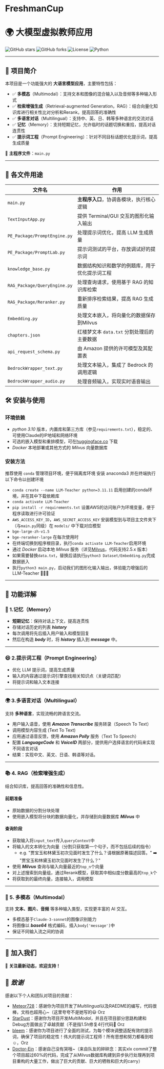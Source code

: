 # FreshmanCup
# 🌍 大模型虚拟教师应用

![GitHub stars](https://img.shields.io/github/stars/Doctor-Ein/SEIEE-Freshmancup?style=social)
![GitHub forks](https://img.shields.io/github/forks/Doctor-Ein/SEIEE-Freshmancup?style=social)
![License](https://img.shields.io/badge/license-MIT-green)
![Python](https://img.shields.io/badge/python-3.10%2B-blue)

<!-- 🚀 **基于Amazon Bedrock平台及配套Claude-3模型**，在 **多模态、RAG、多语言对话、记忆、提示词工程** 等方面做了强化性微调与提升。 -->

---

## 📖 **项目简介**
本项目是一个功能强大的 **大语言模型应用**，主要特性包括：
- ✅ **多模态**（Multimodal）：支持文本和图像的混合输入以及音频等多种输入形式
- ✅ **检索增强生成**（Retrieval-augmented Generation，RAG）：结合向量化知识库进行相关性比对分析和Rerank，提高回答的准确性
- ✅ **多语言对话**（Multilingual）：支持中、英、日、韩等多种语言的交流对话
- ✅ **记忆**（Memory）：支持短期记忆，允许临时的话题切换和重拾，提高对话连贯性
- ✅ **提示词工程**（Prompt Engineering）：针对不同目标话题优化提示词，提高生成质量

📌 **主程序文件**：`main.py`

---

## 📝 **各文件用途**
| 文件名                       | 作用                                           |
| ---------------------------- | ---------------------------------------------- |
| `main.py`                    | **主程序入口**，协调各模块，执行核心逻辑       |
| `TextInputApp.py`            | 提供 Terminal/GUI 交互的图形化输入输出         |
| `PE_Package/PromptEngine.py` | 处理提示词优化，提高 LLM 生成质量              |
| `PE_Package/PromptLab.py`    | 提示词测试的平台，存放调试好的提示词           |
| `knowledge_base.py`          | 数据结构知识和数学的例题库，用于优化提示词工程 |
| `RAG_Package/QueryEngine.py` | 处理查询请求，使用基于 RAG 的知识库检索        |
| `RAG_Package/Reranker.py`    | 重新排序检索结果，提高 RAG 生成质量            |
| `Embedding.py`               | 处理文本嵌入，将向量化的数据保存到Milvus       |
| `chapters.json`              | 红楼梦文本 `data.txt` 分割处理后的主要数据     |
| `api_request_schema.py`      | 由 Amazon 提供的许可模型及其配置表             |
| `BedrockWrapper_text.py`     | 处理文本输入，集成了 Bedrock 的调用逻辑        |
| `BedrockWrapper_audio.py`    | 处理音频输入，实现实时语音输出                 |


## 🛠 **安装与使用**
### 环境依赖
- *python 3.10* 版本，内置库和第三方库（参见`requirements.txt`），稳定的、可使用Claude的IP地域和网络环境
- 可选的嵌入模型和重排模型，可在[huggingface.co](https://huggingface.co) 下载
- *Docker* 本地部署或其他方式的 *Milvus* 向量数据库

### 安装方法
推荐使用 `conda` 管理项目环境，便于隔离库环境
安装 anaconda3 并在终端执行以下命令以创建环境
- `conda create --name LLM-Teacher python=3.11.11`
启用创建的conda环境，并在其中下载依赖库
- `conda activate LLM-Teacher`
- `pip install -r requirements.txt`
设置AWS的访问账户为环境变量，便于程序读取进行许可验证
- `AWS_ACCESS_KEY_ID`，`AWS_SECRET_ACCESS_KEY`
安装模型到与项目主文件夹下（与`main.py`同级）在 `models/` 中下载对应模型
- `bge-large-zh-v1.5`
- `bge-reranker-large`
在每次使用时
- 在终端切换到程序根目录，执行`conda activate LLM-Teacher`启用环境
- 通过 *Docker* 启动本地 *Milvus* 服务（详见[Milvus](https://github.com/milvus-io/milvus)，代码支持2.5.x 版本）
- 如果需要替换`data.txt`，替换后请执行`python3 Dataset/Embedding.py`完成数据嵌入
- 执行`python3 main.py`，启动我们的图形化输入输出，体验能力增强后的 LLM-Teacher 🎉🎉🎉

---

## 🎯 **功能详解**
### 🧠 1.记忆（Memory）
- **短期记忆**：保持对话上下文，提高连贯性
- 存储对话历史的列表 ***history***
- 每次调用将先后插入用户输入和模型回复
- 然后在构造 ***body*** 时，将 ***history*** 插入到 ***message*** 中。

---

###  :smile: 2.提示词工程（Prompt Engineering）
- 优化 LLM 提示词，提高生成质量
- 输入的内容通过提示词引擎查找相关知识点（关键词匹配）
- 将提示词和输入文本连接

---

### 🌍 3.多语言对话（Multilingual）
支持 **多种语言**，实现流畅的跨语言交流。
- 用户输入语音，使用 ***Amazon Transcribe*** 服务转录（Speech To Text）
- 调用模型内容生成 (Text To Text)
- 应用通过语音反馈，使用 ***Amazon Polly*** 服务（Text To Speech）
- 配置 ***LanguageCode*** 和 ***VoiceID*** 两部分，提供用户选择语言的代码来实现不同语言对话
- 结果：实现中文、英文、日语、韩语等对话。

---

### 📚 4. RAG（检索增强生成）
结合知识库，提高回答的准确性和信息性。
#### 前期准备
- 原始数据的分割分块处理
- 使用嵌入模型将分块的数据向量化，并存储到向量数据库 ***Milvus*** 中
#### 查询阶段
- 获取输入将`input_text`传入`queryContext`中
- 将输入的文本转化为向量（分割只获取第一个句子，而不包括后续的指令）
  - e.g. "贾宝玉和林黛玉初次见面时发生了什么？请根据原著描述回答。" ➡️ "贾宝玉和林黛玉初次见面时发生了什么？"
- 使用 ***Milvus*** 查询与输入向量最近的`top_n`个向量
- 对上述搜索到向量组，通过Rerank模型，获取其中相似度分数最高的`top_k`个
- 将获取到的最终向量，连接输入，调用模型

---

### 🎨 5. 多模态（Multimodal）
支持 **文本、图片、音频** 等多种输入类型，实现更丰富的 AI 交互。
- 多模态基于`Claude-3-sonnet`的图像识别能力
- 将图像以 ***base64*** 格式编码，插入`body['message']`中
- 保证不同输入流之间的协调

---

## 🚀 **加入我们**
📢 **关注最新动态，欢迎支持！**

## 🌟 *致谢*
感谢以下个人和团队对项目的贡献：
- [Meteor728](https://github.com/Meteor728)：感谢你为项目开发了*Multilingual*以及RAEDME的编写，代码很棒，文档也超用心~（这里夸夸不是她写的😃 Orz
- [StarDust](https://github.com/Rewind2Nowhere)：感谢你为项目开发*MultiModal*，并且在项目部分思路构建和Debug方面做出了卓越贡献（不是指1.5h修复4行代码🤣 Orz
- [bleem](https://github.com/bleem？)：感谢你为项目进行了全面的测试，为每个模块调整适配有效的提示词，确保了项目的稳定性！伟大的提示词工程师！所有思想和努力都看到啦☺️，Orz
- [Doctor-Ein](https://github.com/Doctor-Ein)：感谢自己没有哭哦~（来自队友的碎碎念：其实xlx commit了整个项目超过60%的代码，完成了从Milvus数据库构建到异步执行处理再到项目重构的大量工作，做出了巨大的贡献、巨大的牺牲和巨大的carry）
